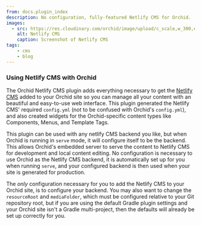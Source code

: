 ```yaml
---
from: docs.plugin_index
description: No configuration, fully-featured Netlify CMS for Orchid.
images:
  - src: https://res.cloudinary.com/orchid/image/upload/c_scale,w_300,e_blur:150/v1524974475/plugins/netlifycms.jpg
    alt: Netlify CMS
    caption: Screenshot of Netlify CMS
tags:
    - cms
    - blog
---
```


### Using Netlify CMS with Orchid

The Orchid Netlify CMS plugin adds everything necessary to get the [Netlify CMS](https://www.netlifycms.org/) added to
your Orchid site so you can manage all your content with an beautiful and easy-to-use web interface. This plugin
generated the Netlify CMS' required `config.yml` (not to be confused with Orchid's `config.yml`), and also created 
widgets for the Orchid-specific content types like Components, Menus, and Template Tags.

This plugin can be used with any netlify CMS backend you like, but when Orchid is running in `serve` mode, it will 
configure itself to be the backend. This allows Orchid's embedded server to serve the content to Netlify CMS for 
development and local content editing. No configuration is necessary to use Orchid as the Netlify CMS backend, it is 
automatically set up for you when running `serve`, and your configured backend is then used when your site is generated
for production.

The _only_ configuration necessary for you to add the Netlify CMS to your Orchid site, is to configure your backend. You
may also want to change the `resourceRoot` and `mediaFolder`, which must be configured relative to your Git repository
root, but if you are using the default Gradle plugin settings and your Orchid site isn't a Gradle multi-project, then 
the defaults will already be set up correctly for you.